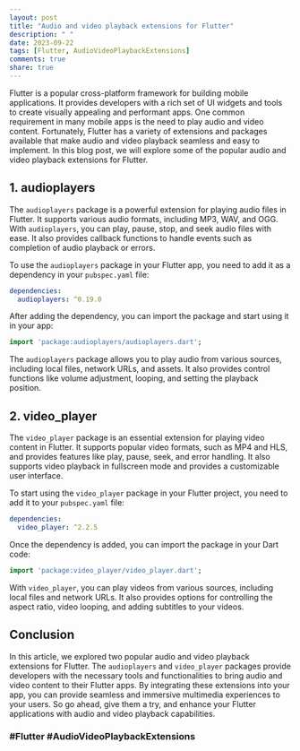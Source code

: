 ```yaml
---
layout: post
title: "Audio and video playback extensions for Flutter"
description: " "
date: 2023-09-22
tags: [Flutter, AudioVideoPlaybackExtensions]
comments: true
share: true
---
```


Flutter is a popular cross-platform framework for building mobile applications. It provides developers with a rich set of UI widgets and tools to create visually appealing and performant apps. One common requirement in many mobile apps is the need to play audio and video content. Fortunately, Flutter has a variety of extensions and packages available that make audio and video playback seamless and easy to implement. In this blog post, we will explore some of the popular audio and video playback extensions for Flutter.

## 1. audioplayers

The `audioplayers` package is a powerful extension for playing audio files in Flutter. It supports various audio formats, including MP3, WAV, and OGG. With `audioplayers`, you can play, pause, stop, and seek audio files with ease. It also provides callback functions to handle events such as completion of audio playback or errors.

To use the `audioplayers` package in your Flutter app, you need to add it as a dependency in your `pubspec.yaml` file:

```yaml
dependencies:
  audioplayers: ^0.19.0
```

After adding the dependency, you can import the package and start using it in your app:

```dart
import 'package:audioplayers/audioplayers.dart';
```

The `audioplayers` package allows you to play audio from various sources, including local files, network URLs, and assets. It also provides control functions like volume adjustment, looping, and setting the playback position.

## 2. video_player

The `video_player` package is an essential extension for playing video content in Flutter. It supports popular video formats, such as MP4 and HLS, and provides features like play, pause, seek, and error handling. It also supports video playback in fullscreen mode and provides a customizable user interface.

To start using the `video_player` package in your Flutter project, you need to add it to your `pubspec.yaml` file:

```yaml
dependencies:
  video_player: ^2.2.5
```

Once the dependency is added, you can import the package in your Dart code:

```dart
import 'package:video_player/video_player.dart';
```

With `video_player`, you can play videos from various sources, including local files and network URLs. It also provides options for controlling the aspect ratio, video looping, and adding subtitles to your videos.

## Conclusion

In this article, we explored two popular audio and video playback extensions for Flutter. The `audioplayers` and `video_player` packages provide developers with the necessary tools and functionalities to bring audio and video content to their Flutter apps. By integrating these extensions into your app, you can provide seamless and immersive multimedia experiences to your users. So go ahead, give them a try, and enhance your Flutter applications with audio and video playback capabilities.

### #Flutter #AudioVideoPlaybackExtensions